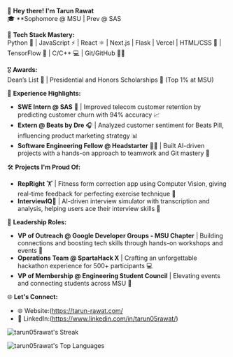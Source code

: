 👋 **Hey there! I'm Tarun Rawat**  
🎓 **Sophomore @ MSU | Prev @ SAS 

🚀 **Tech Stack Mastery:**  
Python 🐍 | JavaScript ⚡ | React ⚛️ | Next.js | Flask | Vercel | HTML/CSS 🎨 | TensorFlow 🤖 | C/C++ 💻 | Git/GitHub 🧑‍💻  

🎖 **Awards:**  
Dean’s List 🏅 | Presidential and Honors Scholarships 🥇 (Top 1% at MSU)

🌟 **Experience Highlights:**  
- **SWE Intern @ SAS** 🏢 | Improved telecom customer retention by predicting customer churn with 94% accuracy 📈  
- **Extern @ Beats by Dre** 🎧 | Analyzed customer sentiment for Beats Pill, influencing product marketing strategy 📊  
- **Software Engineering Fellow @ Headstarter** 👨‍💻 | Built AI-driven projects with a hands-on approach to teamwork and Git mastery 🤝  

🛠 **Projects I'm Proud Of:**  
- **RepRight** 🏋️ | Fitness form correction app using Computer Vision, giving real-time feedback for perfecting exercise technique 💪
- **InterviewIQ**🎤 | AI-driven interview simulator with transcription and analysis, helping users ace their interview skills 👔

👥 **Leadership Roles:**  
- **VP of Outreach @ Google Developer Groups - MSU Chapter** | Building connections and boosting tech skills through hands-on workshops and events 🎉
- **Operations Team @ SpartaHack X** | Crafting an unforgettable hackathon experience for 500+ participants 💻
- **VP of Membership @ Engineering Student Council** | Elevating events and connecting students across MSU 🚀  

🌐 **Let's Connect:**  

- 🌐 Website:(https://tarun-rawat.com/
- 💼 LinkedIn:(https://www.linkedin.com/in/tarun05rawat/)


![tarun05rawat's Streak](https://github-readme-streak-stats.herokuapp.com/?user=tarun05rawat&theme=highcontrast&hide_border=true)

![tarun05rawat's Top Languages](https://github-readme-stats.vercel.app/api/top-langs/?username=tarun05rawat&theme=highcontrast&show_icons=true&hide_border=true&layout=compact)
